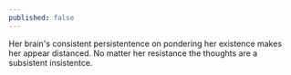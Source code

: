 ```yaml
---
published: false
---
```


Her brain's consistent persistentence on pondering her existence makes her appear distanced.
No matter her resistance the thoughts are a subsistent insistentce.